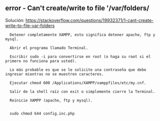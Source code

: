 ## error - Can't create/write to file '/var/folders/

Solución: https://stackoverflow.com/questions/19932371/1-cant-create-write-to-file-var-folders


      Detener completamente XAMPP, esto significa detener apache, ftp y mysql.

      Abrir el programa llamado Terminal.

      Escribir sudo -i para convertirse en root (o haga su root si el primero no funciona para usted).

      Lo más probable es que se le solicite una contraseña que debe ingresar mientras no se muestren caracteres.

      Ejecutar chmod 600 /Applications/XAMPP/xamppfiles/etc/my.cnf.

      Salir de la shell raíz con exit o simplemente cierre la Terminal.

      Reinicie XAMPP (apache, ftp y mysql).
      
      
      sudo chmod 644 config.inc.php



